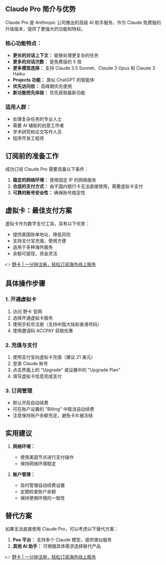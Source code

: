 ## **Claude Pro 简介与优势**

Claude Pro 是 Anthropic 公司推出的高级 AI 助手服务，作为 Claude 免费版的升级版本，提供了更强大的功能和特权。

### **核心功能特点：**

- **更长的对话上下文：** 能够处理更复杂的任务
- **更多的对话次数：** 是免费版的 5 倍
- **更多模型选择：** 支持 Claude 3.5 Sonnet、Claude 3 Opus 和 Claude 3 Haiku
- **Projects 功能：** 类似 ChatGPT 的智能体
- **优先访问权：** 高峰期优先使用
- **新功能抢先体验：** 优先获取最新功能

### **适用人群：**

- 处理复杂任务的专业人士
- 需要 AI 辅助的创意工作者
- 学术研究和论文写作人员
- 程序开发工程师

## **订阅前的准备工作**

成功订阅 Claude Pro 需要具备以下条件：

1. **稳定的网络环境：** 使用固定 IP 的网络服务
2. **合适的支付方式：** 由于国内银行卡无法直接使用，需要虚拟卡支付
3. **可靠的账号安全性：** 确保账号稳定性

## **虚拟卡：最佳支付方案**

虚拟卡作为数字支付工具，具有以下优势：

- 提供美国账单地址，降低风险
- 支持支付宝充值，使用方便
- 适用于多种海外服务
- 余额可提现，资金灵活

👉 [野卡 | 一分钟注册，轻松订阅海外线上服务](https://bit.ly/bewildcard)

## **具体操作步骤**

### **1. 开通虚拟卡**

1. 访问 野卡 官网
2. 选择开通虚拟卡服务
3. 使用手机号注册（支持中国大陆和香港号码）
4. 使用邀请码 ACCPAY 获取优惠

### **2. 充值与支付**

1. 使用支付宝向虚拟卡充值（建议 21 美元）
2. 登录 Claude 账号
3. 点击界面上的 "Upgrade" 或设置中的 "Upgrade Plan"
4. 填写虚拟卡信息完成支付

### **3. 订阅管理**

- 默认开启自动续费
- 可在账户设置的 "Billing" 中取消自动续费
- 注意保持账户余额充足，避免卡片被冻结

## **实用建议**

1. **网络环境：**
   - 使用美国节点进行支付操作
   - 保持网络环境稳定

2. **账户管理：**
   - 及时管理自动续费设置
   - 定期检查账户余额
   - 保持使用环境的一致性

## **替代方案**

如果无法直接使用 Claude Pro，可以考虑以下替代方案：

1. **Poe 平台：** 支持多个 Claude 模型，提供类似服务
2. **其他 AI 助手：** 可根据具体需求选择替代产品

👉 [野卡 | 一分钟注册，轻松订阅海外线上服务](https://bit.ly/bewildcard)